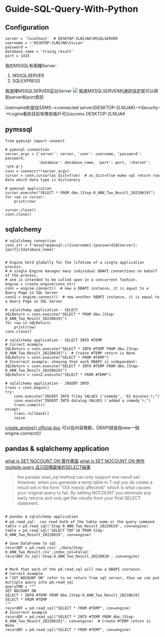 # Guide-SQL-Query-With-Python
## Configuration
```python=
server = 'localhost'  # DESKTOP-2LNIJAK\MSSQLSERVER
username = r'DESKTOP-2LNIJAK\Vivian'
password = ''
database_name = 'traing_result'
port = 1433
```
我的MSSQL有兩種Server:
1. MSSQLSERVER
2. SQLEXPRESS

我選擇MSSQLSERVER這台Server
![](https://i.imgur.com/G2fodvR.png)
點進MSSQLSERVER的通訊協定就可以得到server和port資訊

Username則是從SSMS-->connected server(DESKTOP-2LNIJAK)-->Security-->Logins看到目前有哪些帳戶可以access DESKTOP-2LNIJAK


## pymssql
```python=
from pymssql import connect

# pymssql connection
server_args = {'server': server, 'user': username, 'password': password,
               'database': database_name, 'port': port, 'charset': 'UTF-8'}
conn = connect(**server_args)
cursor = conn.cursor(as_dict=True)  # as_dict=True make sql return row data which data type is dictionary

# pymssql application
cursor.execute("SELECT * FROM dbo.[Step-0_ANN_Two_Result_20220619]")
for row in cursor:
    print(row)

cursor.close()
conn.close()
```

## sqlalchemy
```python=
# sqlalchemy connection
conn_str = f'mssql+pymssql://{username}:{password}@{server}:{port}/{database_name}'


# Engine held globally for the lifetime of a single application process.
# A single Engine manages many individual DBAPI connections on behalf of the process,
# and is intended to be called upon in a concurrent fashion.
engine = create_engine(conn_str)
conn = engine.connect()  # new a DBAPI instance, it is equal to a Query Page in SQL Server
conn2 = engine.connect()  # new another DBAPI instance, it is equal to a Query Page in SQL Server

# sqlalchemy application - SELECT
SQLReturn = conn.execute("SELECT * FROM dbo.[Step-0_ANN_Two_Result_20220619]")
for row in SQLReturn:
    print(row)
conn.close()

# sqlalchemy application - SELECT INTO #TEMP
# Correct example
SQLReturn = conn.execute("SELECT * INTO #TEMP FROM dbo.[Step-0_ANN_Two_Result_20220619]")  # Create #TEMP return is None
SQLReturn = conn.execute("SELECT * FROM #TEMP")
# Incorrect example: showing that each DBAPI is independant:
SQLReturn = conn.execute("SELECT * INTO #TEMP FROM dbo.[Step-0_ANN_Two_Result_20220619]")
SQLReturn = conn2.execute("SELECT * FROM #TEMP")

# sqlalchemy application - INSERT INTO
trans = conn.begin()
try:
    conn.execute("INSERT INTO films VALUES ('Comedy', '82 minutes');")
    conn.execute("INSERT INTO datalog VALUES ('added a comedy');")
    trans.commit()
except:
    trans.rollback()
    raise
```
[create_engine() official doc](https://docs.sqlalchemy.org/en/13/core/connections.html)
可以從內容推斷，DBAPI就是指new一個engine.connect()!


## pandas & sqlalchemy application
[what is SET NOCOUNT ON 實作畫面](https://ithelp.ithome.com.tw/articles/10198514)
[what is SET NOCOUNT ON 用作 multiple query 且只回傳最後的SELECT結果](https://stackoverflow.com/questions/49516278/python-running-sql-query-with-temp-tables)
> the pandas read_sql method can only support one result set. However, when you generate a temp table in T-sql you do create a result set in the form "(XX row(s) affected)" which is what causes your original query to fail. By setting NOCOUNT you eliminate any early returns and only get the results from your final SELECT statement.

```python=

# pandas & sqlalchemy application
# pd.read_sql:　can read both of the table name or the query command.
table = pd.read_sql('Step-0_ANN_Two_Result_20220619', con=engine)
table = pd.read_sql('SELECT TOP 10 FROM Step-0_ANN_Two_Result_20220619', con=engine)

# Save DataFrame to sql
recordDF = pd.read_csv('./data/Step-0_ANN_Two_Result.csv',index_col=False)
recordDF.to_sql('Step-0_ANN_Two_Result_20220620', con=engine)


# Mark that each of the pd.read_sql will new a DBAPI instance.
# Correct example
# "SET NOCOUNT ON" refer to no return from sql server, thus we can put multiple query into pd.read_sql
queryCMD = """
SET NOCOUNT ON
SELECT * INTO #TEMP FROM dbo.[Step-0_ANN_Two_Result_20220619]
SELECT * FROM #TEMP
"""
recordDF = pd.read_sql("SELECT * FROM #TEMP", con=engine)
# Incorrect example
recordDF = pd.read_sql("SELECT * INTO #TEMP FROM dbo.[Step-0_ANN_Two_Result_20220619]", con=engine)  # Create #TEMP return is None
recordDF = pd.read_sql("SELECT * FROM #TEMP", con=engine)
```